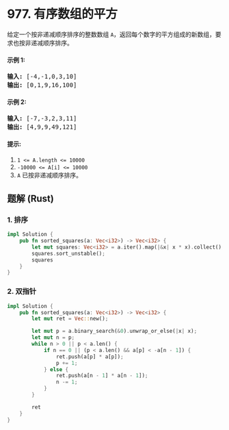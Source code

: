 # 977. 有序数组的平方
给定一个按非递减顺序排序的整数数组 ```A```，返回每个数字的平方组成的新数组，要求也按非递减顺序排序。

#### 示例 1:
<pre>
<strong>输入:</strong> [-4,-1,0,3,10]
<strong>输出:</strong> [0,1,9,16,100]
</pre>

#### 示例 2:
<pre>
<strong>输入:</strong> [-7,-3,2,3,11]
<strong>输出:</strong> [4,9,9,49,121]
</pre>

#### 提示:
1. ```1 <= A.length <= 10000```
2. ```-10000 <= A[i] <= 10000```
3. ```A``` 已按非递减顺序排序。

## 题解 (Rust)

### 1. 排序
```Rust
impl Solution {
    pub fn sorted_squares(a: Vec<i32>) -> Vec<i32> {
        let mut squares: Vec<i32> = a.iter().map(|&x| x * x).collect();
        squares.sort_unstable();
        squares
    }
}
```

### 2. 双指针
```Rust
impl Solution {
    pub fn sorted_squares(a: Vec<i32>) -> Vec<i32> {
        let mut ret = Vec::new();

        let mut p = a.binary_search(&0).unwrap_or_else(|x| x);
        let mut n = p;
        while n > 0 || p < a.len() {
            if n == 0 || (p < a.len() && a[p] < -a[n - 1]) {
                ret.push(a[p] * a[p]);
                p += 1;
            } else {
                ret.push(a[n - 1] * a[n - 1]);
                n -= 1;
            }
        }

        ret
    }
}
```
